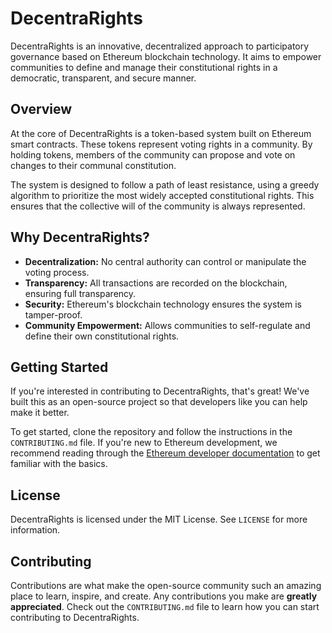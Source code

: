 # DecentraRights

DecentraRights is an innovative, decentralized approach to participatory governance based on Ethereum blockchain technology. It aims to empower communities to define and manage their constitutional rights in a democratic, transparent, and secure manner.

## Overview

At the core of DecentraRights is a token-based system built on Ethereum smart contracts. These tokens represent voting rights in a community. By holding tokens, members of the community can propose and vote on changes to their communal constitution. 

The system is designed to follow a path of least resistance, using a greedy algorithm to prioritize the most widely accepted constitutional rights. This ensures that the collective will of the community is always represented.

## Why DecentraRights?

- **Decentralization:** No central authority can control or manipulate the voting process.
- **Transparency:** All transactions are recorded on the blockchain, ensuring full transparency.
- **Security:** Ethereum's blockchain technology ensures the system is tamper-proof.
- **Community Empowerment:** Allows communities to self-regulate and define their own constitutional rights.

## Getting Started

If you're interested in contributing to DecentraRights, that's great! We've built this as an open-source project so that developers like you can help make it better.

To get started, clone the repository and follow the instructions in the `CONTRIBUTING.md` file. If you're new to Ethereum development, we recommend reading through the [Ethereum developer documentation](https://ethereum.org/greeter) to get familiar with the basics.

## License

DecentraRights is licensed under the MIT License. See `LICENSE` for more information.

## Contributing

Contributions are what make the open-source community such an amazing place to learn, inspire, and create. Any contributions you make are **greatly appreciated**. Check out the `CONTRIBUTING.md` file to learn how you can start contributing to DecentraRights.
